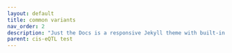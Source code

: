 ```yaml
---
layout: default
title: common variants
nav_order: 2
description: "Just the Docs is a responsive Jekyll theme with built-in search that is easily customizable and hosted on GitHub Pages."
parent: cis-eQTL test
---
```

